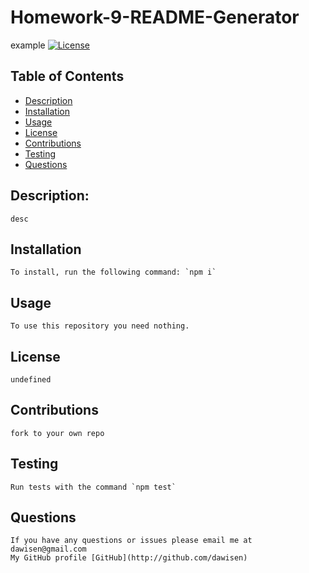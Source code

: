 # Homework-9-README-Generator

  example [![License](https://img.shields.io/badge/License-Apache%202.0-blue.svg)](https://opensource.org/licenses/Apache-2.0)

  ## Table of Contents
  - [Description](#Description)
  - [Installation](#Installation)
  - [Usage](#Usage)
  - [License](#License)
  - [Contributions](#Contributions)
  - [Testing](#Testing)
  - [Questions](#Questions)
  
  ## Description:
    desc
  
  ## Installation
    To install, run the following command: `npm i`
  
  ## Usage
    To use this repository you need nothing.

  ## License
    undefined

  ## Contributions
    fork to your own repo

  ## Testing
    Run tests with the command `npm test`
  
  ## Questions
    If you have any questions or issues please email me at dawisen@gmail.com
    My GitHub profile [GitHub](http://github.com/dawisen)
  

